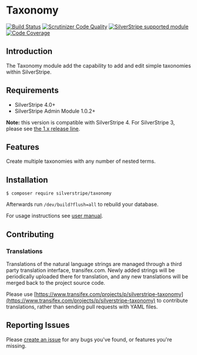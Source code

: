 # Taxonomy

[![Build Status](https://api.travis-ci.com/silverstripe/silverstripe-taxonomy.svg?branch=2)](https://travis-ci.com/silverstripe/silverstripe-taxonomy)
[![Scrutinizer Code Quality](https://img.shields.io/scrutinizer/g/silverstripe/silverstripe-taxonomy.svg)](https://scrutinizer-ci.com/g/silverstripe/silverstripe-taxonomy/?branch=master)
[![SilverStripe supported module](https://img.shields.io/badge/silverstripe-supported-0071C4.svg)](https://www.silverstripe.org/software/addons/silverstripe-commercially-supported-module-list/)
[![Code Coverage](https://img.shields.io/codecov/c/github/silverstripe/silverstripe-taxonomy.svg)](https://codecov.io/gh/silverstripe/silverstripe-taxonomy)

## Introduction

The Taxonomy module add the capability to add and edit simple taxonomies within SilverStripe.

## Requirements

 * SilverStripe 4.0+
 * SilverStripe Admin Module 1.0.2+
 
 **Note:** this version is compatible with SilverStripe 4. For SilverStripe 3, please see [the 1.x release line](https://github.com/silverstripe/silverstripe-taxonomy/tree/1.2).

## Features

Create multiple taxonomies with any number of nested terms.

## Installation

```
$ composer require silverstripe/taxonomy
```
Afterwards run `/dev/build?flush=all` to rebuild your database.

For usage instructions see [user manual](docs/en/userguide/index.md).

## Contributing

### Translations

Translations of the natural language strings are managed through a third party translation interface, transifex.com. Newly added strings will be periodically uploaded there for translation, and any new translations will be merged back to the project source code.

Please use [https://www.transifex.com/projects/p/silverstripe-taxonomy](https://www.transifex.com/projects/p/silverstripe-taxonomy) to contribute translations, rather than sending pull requests with YAML files.

## Reporting Issues

Please [create an issue](http://github.com/silverstripe/silverstripe-taxonomy/issues) for any bugs you've found, or features you're missing.
